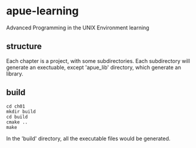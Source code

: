 # apue-learning
Advanced Programming in the UNIX Environment learning

## structure
Each chapter is a project, with some subdirectories. Each subdirectory will generate an exectuable, except 'apue_lib' directory, which generate an library.

## build

```shell
cd ch01
mkdir build
cd build
cmake ..
make
```

In the 'build' directory, all the executable files would be generated.
